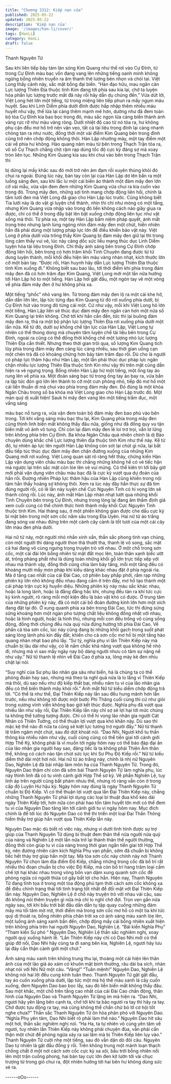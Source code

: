 ```yaml
---
title: "Chương 2312: Kiếp nạn của"
published: 2025-05-22
updated: 2025-05-22
description: 'Kiếp nạn của'
image: '/images/han-li/cover/'
tags: [HanLi]
category: HanLi
draft: false
---
```


Thanh Nguyên Tử

Sau khi liên tiếp bảy tám làn sóng Kim Quang như thế rơi vào Cự
Đỉnh, từ trong Cự Đỉnh màu bạc vốn đang vang lên những tiếng
oanh minh không ngừng bỗng nhiên truyền ra âm thanh thê lương
bén nhọn và chói tai.
Việt Long thấy cảnh này, sắc mặt bỗng đại biến.
“Hàn đạo hữu, mau ngăn cản Lực lượng Thiên Địa thuộc tính Kim
đang tới phía sau kia lại, chờ ta luyện hóa phần lực lượng trước
mắt đã này rồi hãy dẫn dụ chúng đến.”
Vừa dứt lời, Việt Long hét lớn một tiếng, từ trong miệng liên tiếp
phun ra mấy ngụm máu huyết.
Sau khi Linh Diễm phía dưới đỉnh được hấp nhập thêm nhiều
máu huyết như vậy, thế lửa lại càng thêm mạnh mẽ hơn, dường
như đã đem toàn bộ tòa Cự Đỉnh kia bao bọc trong đó, màu sắc
ngọn lửa càng biến thành ánh vàng rực rỡ như màu vàng ròng.
Dưới nhiệt độ cao từ nó tỏa ra, hư không phụ cận đều mơ hồ trở
nên vặn vẹo, tất cả tài liệu trong đỉnh lại càng nhanh chóng tan ra
như nước, đồng thời một vài điểm Kim Quang bên trong đỉnh
cũng trở nên chớp động không thôi.
Hàn Lập nhướng mày, một tay điểm một cái về phía hư không.
Hào quang năm màu từ bên trong Thạch Trận tỏa ra, vô số Cự
Thạch chằng chịt rậm rạp dùng tốc độ cực kỳ đáng sợ mà xoay
tròn liên tục.
Những Kim Quang kia sau khi chui vào bên trong Thạch Trận thì

bị dừng lại mấy khắc sau đó mới trở nên ảm đạm rồi xuyên thủng
khỏi đó chui ra ngoài.
Đúng lúc này, bàn tay còn lại của Hàn Lập dơ lên bắn ra một
luồng sáng đen, sau khi lắc lư một cái biến ảo thành một đám
mây đen lớn cỡ vài mẫu, vừa vặn đem đem những Kim Quang
vừa chui ra kia cuốn vào trong đó.
Trong mây đen, những sợi tinh mang chớp động liên hồi, chính là
tấm lưới đen mà Việt Long đã giao cho Hàn Lập lúc trước.
Cũng không biết Tia lưới này là do vật gì luyện chế thành, nhìn thì
chỉ như mỏng có một tầng, nhưng Kim Quang vừa nhập vào trong
đó liền không cách nào giãy giụa ra được, chỉ có thể ở trong đấy
bật lên bật xuống chớp động liên tục như vật sống mà thôi.
Từ phía xa, một tay Hàn Lập bấm niệm pháp quyết, ánh mắt trong
trẻo nhưng lạnh lùng ngóng nhìn đám mây đen một chút, hiển
nhiên hắn đã phải dùng một lượng pháp lực lớn để điều khiển
bảo vật này.
Việt Long ở phía dưới vừa trông thấy Kim Quang bị đám mây đen
giữ lại thì trong lòng cảm thấy vui vẻ, lúc này càng dốc sức liều
mạng thúc dục Linh Diễm luyện hóa tài liệu trong Đỉnh.
Chỉ thấy ánh sáng bên trong Cự Đỉnh chớp động liên hồi, bên
trong có hơn trăm khối Tinh Chuyên đang được từ từ dung luyện
thành, mỗi khối đều hiện lên màu vàng nhàn nhạt, kích thước lớn
cỡ một bàn tay.
“Được rồi, Hàn huynh hãy dẫn Lực lượng Thiên Địa thuộc tính
Kim xuống đi.”
Không biết sau bao lâu, tới thời điểm khi phía trong đám mây đen
đã có hơn trăm đạo Kim Quang, Việt Long mới một lần nữa
hướng tới Hàn Lập hô to một tiếng.
Hàn Lập hơi gật đầu, một ngón tay vẽ một vòng về phía đám mây
đen ở hư không phía xa.

Một tiếng “phốc” nhỏ vang lên.
Từ trong đám mây đen lộ ra một cái khe hở, dần dần lớn lên, lập
tức từng đạo Kim Quang từ đó rơi xuống phía dưới, bị Cự Đỉnh
hút vào trong đó từng cái một.
Cứ như vậy, mỗi khi Việt Long hô lớn một tiếng, Hàn Lập liền sẽ
thúc dục đám mây đen ngăn càn hơn một nửa số Kim Quang lại
trên không.
Chờ tới khi hắn cần đến, tức thì lại buông đám mây đen ra, thả ra
một bộ phận lực lượng Thiên Địa rơi xuống phía dưới một lần
nữa.
Kể từ đó, dưới sự khống chế tận lực của Hàn Lập, Việt Long tự
nhiên có thể thong dong mà chuyên tâm luyện chế tài liệu bên
trong Cự Đỉnh, ngoài ra cũng có thể đồng thời khống chế một
lượng nhỏ lực lượng Thiên Địa cần thiết.
Nhưng theo thời gian trôi qua, số lượng Kim Quang tích lũy phía
trong đám mây đen càng lúc càng nhiều, sau thời gian uống cạn
một chén trà đã có khoảng chừng hơn bảy tám trăm đạo rồi.
Dù cho là người có pháp lực thâm hậu như Hàn Lập, một lần phải
thúc dục pháp lực ngăn chặn nhiều lực lượng Thiên Địa thuộc
tính Kin như vậy thì trên mặt cũng dần hiện ra vẻ ngưng trọng.
Bỗng nhiên Hàn Lập hừ một tiếng, một ống tay áo rung lên về
phía xa.
Một đoàn sáng bạc từ trong ống tay áo bay ra, vừa bắn ra lập tức
đón gió lớn lên thành to cỡ một cưn phòng nhỏ, tiếp đó mơ hồ
một cái liền thuấn di mà chui vào phía trong đám mây đen.
Đó đúng là một khỏa Ngân Châu trong số ba khỏa mà Việt Long
giao cho Hàn Lập trước đó.
Một màn quỷ dị xuất hiện!
Sauk hi mây đen vang lên một tiếng trầm đục, một vầng sáng

màu bạc nổ tung ra, vừa vặn đem toàn bộ đám mây đen bao phủ
vào bên trong.
Tới khi vầng sáng màu bạc thu lại, Kim Quang phía trong mây
đen cũng thình lình biến mất không thấy đâu nữa, giống như đã
đồng quy vu tận biến mất vô ảnh vô tung.
Chỉ còn lại đám mây đen lẻ loi trơ trọi, vẫn lơ lửng trên không phía
trên Cự Đỉnh.
Ba khỏa Ngân Châu quả nhiên chính là dị Bảo chuyên dùng khắc
chế Lực lượng thiên địa thuộc tính Kim như thế này.
Kể từ đó, tự nhiên áp lực lên người Hàn Lập không còn sót lại
chút gì nữa, lại bắt đầu tiếp túc thúc dục đám mây đen chặn
đường xuống của những Kim Quang mới rơi xuống.
Việt Long quan sát rõ ràng hết thảy, chứng kiến Hàn Lập vận
dụng viên châu màu bạc thì chẳng những không hề có vẻ tiếc hận
mà ngược lại trên sắc mặt còn lóe lên vẻ vui mừng.
Có thể kiên trì tới bây giờ mới phải vận dụng viên châu màu bạc
đã là cực kỳ vượt qua dự đoán của hắn rồi.
Đương nhiên Pháp lực thâm hậu của Hàn Lập cũng khiến trong
nội tâm hắn thấy hoảng sợ không thôi.
Xem ra lúc này đây hắn thực sự đã tìm đúng người rồi, có lẽ lần
này luyện chế Cực Nguyên Tinh có hi vọng lớn sẽ thành công rồi.
Lúc này, ánh mắt Hàn Lập nhàn nhạt lướt qua những khối Tinh
Chuyên bên trong Cự Đỉnh, nhưng trong lòng lại đang âm thầm
định giá xem cuối cùng có thể chính thức hình thành mấy khối
Cực Nguyên Tinh thuộc tính Kim.
Hai tháng sau, ở một phiến không gian được che dấu cực kỳ bí
mật bên trong một sơn cốc nằm sâu trong Địa Uyên.
Hai nữ tử áo trắng đang sóng vai nhau đứng trên một cành cây
cành lá tốt tươi của một cái cây lớn màu đen phía dưới.

Hai nữ tử này, một người nhỏ nhắn xinh xắn, thần sắc phong tình
vạn chủng, còn một người thì dáng người thon thả thướt tha,
thanh lệ vô song, sắc mặt cả hai đang vô cùng ngưng trọng
truyện trò với nhau.
Ở một chỗ trong sơn cốc, một cái đài lớn bỗng nhiên từ mặt đất
mọc lên, toàn thân xanh biếc ướt át, trông phảng phất như là
dùng toàn những khối gỗ lớn trực tiếp xếp với nhau mà thành vậy,
đồng thời cũng chia làm bảy tầng, mỗi một tầng đều có khoảng
mười mấy món pháp khí kiểu dáng khác nhau đặt ở phía ngoài
rìa.
Mà ở tầng cao nhất của cái Đài Cao, cờ phiên bay phấp phới, rầm
rạp những phiên kỳ lớn nhỏ không đều nhau đang cắm ở trên
đấy, mơ hồ tạo thành một cái pháp trận cực kỳ huyền diệu.
Những phiên kỳ này màu sắc khác nhau, hoặc là long lánh, hoặc
là đằng đằng hắc khí, nhưng đều tản ra khí tức cực kỳ kinh
người, rõ ràng mỗi một kiện đều là bảo vật khó có được.
Ở trung tâm của những phiên kỳ này, đã có một cái bồ đoàn
đường kính lớn hơn một xích đang đặt tại đó.
Ở xung quanh phía xa bên trong Đài Cao, tức thì đứng sừng
sững khoảng hơn một ngàn pho tượng chất liệu không đồng nhất
với nhau, hoặc là hình người, hoặc là hình thú, nhưng mỗi con
đều trông vô cùng sống động, đồng thời chúng đều nửa quỳ nửa
đứng hướng tới phía Đài Cao.
Về phần cả tòa sơn cốc, lúc này cũng đang bị những khối gạch
trong suốt phát sáng lóng lánh phủ kín đầy đất, khiến cho cả sơn
cốc mơ hồ bị một tầng hào quang nhàn nhạt bao phủ lấy.
“Sư tỷ, nghĩa phụ vì lần Thiên Kiếp này mà chuẩn bị lâu dài như
vậy, có lẽ nắm chắc khả năng vượt qua không hề nhỏ đi, nhưng
mà vì sao mấy ngày nay bộ dáng người nhưu có tâm sự nặng nề
như vậy.” Nữ tử thanh lệ nhìn về Đài Cao ở phía xa, lông mày kẻ
đen nhíu chặt lại nói.

“Suy nghĩ của Sư phụ lão nhân gia sâu như biển, há là chúng ta
có thể phỏng đoán hay sao, nhưng mà theo ta nghĩ quá nửa là lo
lắng vì Thiên Kiếp mà thôi, dù sao nếu như độ kiếp thất bại, nhiều
năm tu vi của lão nhân gia đều có thể biến thành mây khói
rồi.” Ánh mắt Nữ tử kiều diễm chớp động trả lời.
“Có thể là như thế, Đại Thiên Kiếp này lần sau đều hung mãnh
hơn lần trước, nếu như không tới được một bước Phi Thăng cuối
cùng thì cứ như giòi trong xương vĩnh viễn không bao giờ kết thúc
được. Nghĩa phụ đã vượt qua nhiều lần như vậy rồi, Đại Thiên
Kiếp lần này chỉ sợ sẽ lợi hại tới mức chúng ta không thể tưởng
tượng được. Chỉ có thể hi vọng lão nhân gia người Cát Nhân có
Thiên Tướng, có thể thuận lợi vượt qua khó khăn này. Dù sao thì
mặc kệ thế nào đi nữa ta cũng sẽ kiệt lực tương trợ người đấy.”
Nữ tử thanh lệ trầm ngâm một chút, sau đó dứt khoát nói.
“Dao Nhi, Ngươi khổ tu thần thông kia nhiều năm như vậy, cuối
cùng cũng có thể tiến giai tới cảnh giới Hợp Thể Kỳ, không phải là
vì muốn tới ngày hôm nay có thể báo đáp đại ân của lão nhân gia
người hay sao, đáng tiếc là ta không phải Thiên Âm thân thể,
không có cách nào tận chút sức lực khi Sư Phụ Độ Kiếp rồi.” Nữ
tử kiều diễm thở dài một hơi nói.
Hai nữ tử áo trắng này, chính là nhị nữ Nguyên Dao, Nghiên Lệ
đã bái nhập làm môn hạ của Thanh Nguyên Tử.
Trong đó, Nguyên Dao thậm chí còn đã sớm bái Thanh Nguyên
Tử làm nghĩa phụ, lúc này thình lình đã có tu vinh cảnh giới Hợp
Thể sơ kỳ. Về phần Nghiên Lệ, tuy linh áp trên người cũng bất
phàm nhưu thế, nhưng rõ ràng vẫn còn ở trong cấp độ Luyện Hư
hậu kỳ. Ngày hôm nay đúng là ngày Thanh Nguyên Tử chuẩn bị
Độ Kiếp.
Vì có thể thuận lợi vượt qua lần Đại Thiên Kiếp này, chẳng những
Thanh Nguyên Tử phải lợi dụng các loại bí thuật đua khổ kéo dài
ngày Thiên Kiếp tới, hơn nữa còn phải hao tốn tâm huyết lớn mới
có thể đem tu vi của Nguyên Dao tăng lên tới cảnh giới tu vi ngày
hôm nay. Mục đích chính là để tới lúc đó Nguyên Dao có thể thi
triển một loại Đại Thần Thông hiếm thấy trợ giúp hắn vượt qua
Thiên Kiếp lần này.

Nguyên Dao mặc dù biết rõ việc này, nhưng vì dưới tình hình
được sự trợ giúp của Thanh Nguyên Tử dùng bí thuật đem thân
thể nửa người nửa quỷ của nàng và Nghiên Lệ một lần nửa trở lại
thành thân thể người thường, đồng thời còn giúp tu vi của nàng
trong thời gian ngắn tiến giai tới Hợp Thể kỳ, nên đương nhiên
cảm kích Nghĩa Phụ vạn phần, sớm đã chuẩn bị không tiếc hết
thảy trợ giúp hắn một tay.
Mà tòa sơn cốc này chính này nơi Thanh Nguyên Tử chọn làm
địa điểm Độ Kiếp, chẳng những trong cốc đã bố trí rất nhiều thủ
đoạn chuẩn bị cho việc Độ Kiếp, mà còn bố trí hang trăm loại cấm
chế lợi hại khác nhau trong vòng bốn vạn dặm xung quanh sơn
cốc để phòng ngừa có người thừa cơ gây bất lợi cho hắn.
Hiện nay, Thanh Nguyên Tử đang tĩnh tọa ở trong một tòa động
phủ tạm thời cách sơn cốc không xa để điều chỉnh trạng thái tới
tình trạng tốt nhất để đối mặt với Đại Thiên Kiếp lần này.
Nguyên Dao, Nghiên Lệ ở chỗ này truyện trò với nhau vài câu,
sau đó không nói thêm truyện gì nữa mà chỉ lo nghĩ chờ đợi.
Trọn vẹn gần nửa ngày sau, tới khi bầu trời bắt đầu dần dần tụ
tập quay cuồng những đám mây mù tối tăm mờ mịt, thời điểm mà
trong sơn cốc mơ hồ có một tia khí tức quỷ dị thoát ra, bỗng nhiên
phía chân trời xa có ánh sáng màu xanh lóe lên, một luồng ánh
sáng xanh bắn đến, chớp động mấy cái bỗng nhiên xuất hiện trên
không phía trên hai người Nguyên Dao, Nghiên Lệ.
“Bái kiến Nghĩa Phụ”
“Tham kiến Sư phó “
Nguyên Dao, Nghiên Lệ thần sắc nghiêm nghị, xoay người quỳ
xuống hành lễ.
“Lần Thiên Kiếp này chỉ có Dao Nhi mới có thể giúp đỡ nổi, Dao
Nhi hãy cùng ta đi sang bên kia, Nghiên Lệ, ngươi hãy lưu lại đây
cẩn thận cành giới một chút."

Ánh sáng màu xanh trên không trung thu lại, thoáng một cái hiện
lên thân ảnh của một lão giả áo xám có khuôn mặt bình thường,
râu dài ba xích, nhàn nhạt nói với Nhị Nữ một câu.
“Vâng!”
“Tuân mệnh!”
Nguyên Dao, Nghiên Lệ không nói hai lời đều cung kính tuân
theo.
Thanh Nguyên Tử gật gật đầu, tay áo cuốn xuống phía dưới, lập
tức một mà hộ thể màu xanh lá cây cuốn xuống, đem Nguyên
Dao bao bọc lấy, sau đó liền biến mất không thấy đâu.
Sau một khắc, một chỗ trên tầng cao nhất của cái Đài Cao chấn
động, thân hình của Nguyên Dao và Thanh Nguyên Tử lặng im
mà hiện ra.
“Dao Nhi, ngươi hãy yên lặng bên cạnh ta, chớ tới khi ta bảo
ngươi ra tay thì hãy ra tay. Chớ được tựu động ra tay, mà cũng
không thể chần chừ bỏ lỡ cơ hội tốt nghe chưa?”
Thần sắc Thanh Nguyên Tử ôn hòa phân phó với Nguyên Dao.
“Nghĩa Phụ yên tâm, Dao Nhi biết rõ phải làm thế nào.” Nguyên
Dao hít sâu một hơi, thần sắc nghiêm nghị nói.
“Ha Ha, ta tự nhiên vô cùng yên tâm về ngươi, tuy nhiên lần Thiên
Kiếp này không phải chuyện đùa, vẫn phải cẩn thận một chút để
phòng ngừa xảy ra sai lầm mà bị Thiên Kiếp liên lụy vào.” Thanh
Nguyên Tử cười nhẹ một tiếng, sau đó vẫn dặn dò đôi câu.
Nguyên Dao tự nhiên là gật đầu đồng ý rồi.
Trên không trung một mảnh loạn thạch chồng chất ở một nơi cách
sơn cốc cực kỳ xa xôi, bầu trời bỗng nhiên nổi lên một trận cuồng
phong, hai bàn tay cực lớn đen kịt lướn tới vài chục trượng từ
trong gió chui ra, đột nhiên hướng tới hai bên hư không dùng sức
xé ra.

------oOo------
